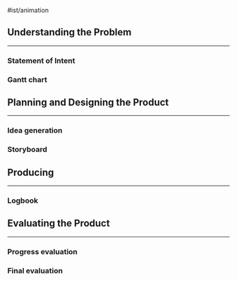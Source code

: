 #ist/animation 

## Understanding the Problem
---
### Statement of Intent



### Gantt chart





## Planning and Designing the Product
---
### Idea generation


### Storyboard



## Producing
---
### Logbook




## Evaluating the Product
---
### Progress evaluation




### Final evaluation

